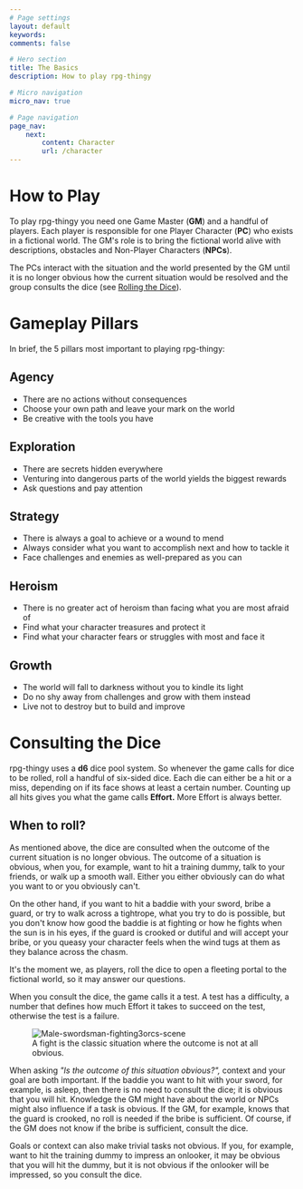 ```yaml
---
# Page settings
layout: default
keywords:
comments: false

# Hero section
title: The Basics
description: How to play rpg-thingy

# Micro navigation
micro_nav: true

# Page navigation
page_nav:
    next:
        content: Character
        url: /character
---
```


# How to Play

To play rpg-thingy you need one Game Master (**GM**) and a handful of players. Each player is responsible for one Player Character (**PC**) who exists in a fictional world. The GM's role is to bring the fictional world alive with descriptions, obstacles and Non-Player Characters (**NPCs**).

The PCs interact with the situation and the world presented by the GM until it is no longer obvious how the current situation would be resolved and the group consults the dice (see [Rolling the Dice](#rolling-the-dice)).

# Gameplay Pillars

In brief, the 5 pillars most important to playing rpg-thingy:

## Agency

- There are no actions without consequences
- Choose your own path and leave your mark on the world
- Be creative with the tools you have

## Exploration

- There are secrets hidden everywhere
- Venturing into dangerous parts of the world yields the biggest rewards
- Ask questions and pay attention

## Strategy

- There is always a goal to achieve or a wound to mend
- Always consider what you want to accomplish next and how to tackle it
- Face challenges and enemies as well-prepared as you can

## Heroism

- There is no greater act of heroism than facing what you are most afraid of
- Find what your character treasures and protect it
- Find what your character fears or struggles with most and face it

## Growth

- The world will fall to darkness without you to kindle its light
- Do no shy away from challenges and grow with them instead
- Live not to destroy but to build and improve




# Consulting the Dice

rpg-thingy uses a **d6** dice pool system. So whenever the game calls for dice to be rolled, roll a handful of six-sided dice. Each die can either be a hit or a miss, depending on if its face shows at least a certain number. Counting up all hits gives you what the game calls **Effort.** More Effort is always better.

## When to roll?

As mentioned above, the dice are consulted when the outcome of the current situation is no longer obvious. The outcome of a situation is obvious, when you, for example, want to hit a training dummy, talk to your friends, or walk up a smooth wall. Either you either obviously can do what you want to or you obviously can't.

On the other hand, if you want to hit a baddie with your sword, bribe a guard, or try to walk across a tightrope, what you try to do is possible, but you don't know how good the baddie is at fighting or how he fights when the sun is in his eyes, if the guard is crooked or dutiful and will accept your bribe, or you queasy your character feels when the wind tugs at them as they balance across the chasm.

It's the moment we, as players, roll the dice to open a fleeting portal to the fictional world, so it may answer our questions.

When you consult the dice, the game calls it a test. A test has a difficulty, a number that defines how much Effort it takes to succeed on the test, otherwise the test is a failure.

<figure>
  <img src="http://www.creightonbroadhurst.com/wp-content/uploads/2014/10/FantasyClipInks-WR-1-10-Male-swordsman-fighting3orcs-scene7inch-300dpi-NXPowerLite-Copy.jpg" alt="Male-swordsman-fighting3orcs-scene">
  <figcaption>A fight is the classic situation where the outcome is not at all obvious.</figcaption>
</figure>

When asking _"Is the outcome of this situation obvious?",_ context and your goal are both important. If the baddie you want to hit with your sword, for example, is asleep, then there is no need to consult the dice; it is obvious that you will hit. Knowledge the GM might have about the world or NPCs might also influence if a task is obvious. If the GM, for example, knows that the guard is crooked, no roll is needed if the bribe is sufficient. Of course, if the GM does not know if the bribe is sufficient, consult the dice.

Goals or context can also make trivial tasks not obvious. If you, for example, want to hit the training dummy to impress an onlooker, it may be obvious that you will hit the dummy, but it is not obvious if the onlooker will be impressed, so you consult the dice.
